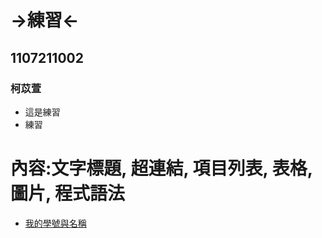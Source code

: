# →練習←
## 1107211002
### 柯苡萱
* 這是練習 
* 練習
 
# 內容:文字標題, 超連結, 項目列表, 表格, 圖片, 程式語法
* [我的學號與名稱](https://github.com/devinliang/gitest/)
